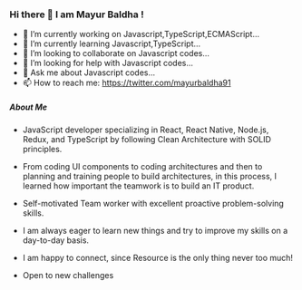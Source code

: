 
### Hi there 👋 I am Mayur Baldha !
- 🔭 I’m currently working on Javascript,TypeScript,ECMAScript...
- 🌱 I’m currently learning Javascript,TypeScript...
- 👯 I’m looking to collaborate on Javascript codes...
- 🤔 I’m looking for help with Javascript codes...
- 💬 Ask me about Javascript codes...
- 📫 How to reach me: https://twitter.com/mayurbaldha91

##### About Me
- JavaScript developer specializing in React, React Native, Node.js, Redux, and TypeScript by following Clean Architecture with SOLID principles. 

- From coding UI components to coding architectures and then to planning and training people to build architectures, in this process, I learned how important the teamwork is to build an IT product.

- Self-motivated Team worker with excellent proactive problem-solving skills.

- I am always eager to learn new things and try to improve my skills on a day-to-day basis.

- I am happy to connect, since Resource is the only thing never too much! 

- Open to new challenges

<!--
**mayurbaldha/mayurbaldha** is a ✨ _special_ ✨ repository because its `README.md` (this file) appears on your GitHub profile.

Here are some ideas to get you started:

- 🔭 I’m currently working on Javascript,TypeScript,ECMAScript...
- 🌱 I’m currently learning Javascript,TypeScript...
- 👯 I’m looking to collaborate on Javascript codes...
- 🤔 I’m looking for help with Javascript codes...
- 💬 Ask me about Javascript codes...
- 📫 How to reach me: https://twitter.com/mayurbaldha91
- 😄 Pronouns: ...
- ⚡ Fun fact: ...
-->

